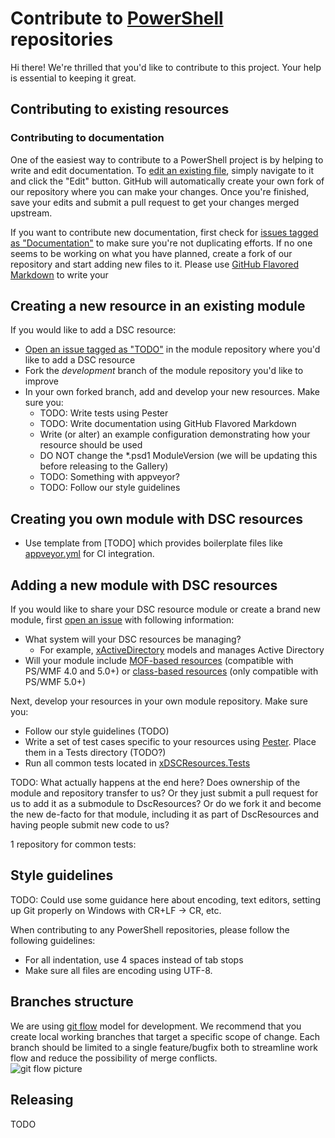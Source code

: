 # Contribute to [PowerShell](https://github.com/powershell) repositories

Hi there! We're thrilled that you'd like to contribute to this project. Your help is essential to keeping it great. 


## Contributing to existing resources

### Contributing to documentation
One of the easiest way to contribute to a PowerShell project is by helping to write and edit documentation. To [edit an existing file](https://help.github.com/articles/editing-files-in-another-user-s-repository/), simply navigate to it and click the "Edit" button. GitHub will automatically create your own fork of our repository where you can make your changes. Once you're finished, save your edits and submit a pull request to get your changes merged upstream. 

If you want to contribute new documentation, first check for [issues tagged as "Documentation"](https://github.com/PowerShell/DscResources/labels/documentation) to make sure you're not duplicating efforts. If no one seems to be working on what you have planned, create a fork of our repository and start adding new files to it. Please use [GitHub Flavored Markdown](https://help.github.com/articles/github-flavored-markdown/) to write your 

## Creating a new resource in an existing module

If you would like to add a DSC resource:
* [Open an issue tagged as "TODO"](TODO) in the module repository where you'd like to add a DSC resource
* Fork the *development* branch of the module repository you'd like to improve
* In your own forked branch, add and develop your new resources. Make sure you:
    - TODO: Write tests using Pester
    - TODO: Write documentation using GitHub Flavored Markdown 
    - Write (or alter) an example configuration demonstrating how your resource should be used
    - DO NOT change the *.psd1 ModuleVersion (we will be updating this before releasing to the Gallery)
    - TODO: Something with appveyor?
    - TODO: Follow our style guidelines

## Creating you own module with DSC resources
- Use template from [TODO] which provides boilerplate files like [appveyor.yml](appveyor.yml) for CI integration.

## Adding a new module with DSC resources

If you would like to share your DSC resource module or create a brand new module, first [open an issue](TODO) with following information:

* What system will your DSC resources be managing?
    - For example, [xActiveDirectory](https://github.com/powershell/xActiveDirectory) models and manages Active Directory
* Will your module include [MOF-based resources](TODO) (compatible with PS/WMF 4.0 and 5.0+) or [class-based resources](TODO) (only compatible with PS/WMF 5.0+)

Next, develop your resources in your own module repository. Make sure you:

* Follow our style guidelines (TODO)
* Write a set of test cases specific to your resources using [Pester](TODO). Place them in a Tests directory (TODO?)
* Run all common tests located in [xDSCResources.Tests](https://github.com/PowerShell/xDSCResources.Tests)

TODO: What actually happens at the end here? Does ownership of the module and repository transfer to us? Or they just submit a pull request for us to add it as a submodule to DscResources? Or do we fork it and become the new de-facto for that module, including it as part of DscResources and having people submit new code to us? 

1 repository  for common tests:

## Style guidelines

TODO: Could use some guidance here about encoding, text editors, setting up Git properly on Windows with CR+LF -> CR, etc. 

When contributing to any PowerShell repositories, please follow the following guidelines: 

* For all indentation, use 4 spaces instead of tab stops
* Make sure all files are encoding using UTF-8. 

## Branches structure

We are using [git flow](http://nvie.com/posts/a-successful-git-branching-model/) model for development.
We recommend that you create local working branches that target a specific scope of change. 
Each branch should be limited to a single feature/bugfix both to streamline work flow and reduce the possibility of merge conflicts.  
![git flow picture](http://nvie.com/img/git-model@2x.png)

## Releasing

TODO
